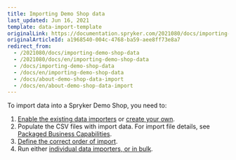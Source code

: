 ```yaml
---
title: Importing Demo Shop data
last_updated: Jun 16, 2021
template: data-import-template
originalLink: https://documentation.spryker.com/2021080/docs/importing-demo-shop-data
originalArticleId: a1968540-004c-4768-ba59-aee8ff73e8a7
redirect_from:
  - /2021080/docs/importing-demo-shop-data
  - /2021080/docs/en/importing-demo-shop-data
  - /docs/importing-demo-shop-data
  - /docs/en/importing-demo-shop-data
  - /docs/about-demo-shop-data-import
  - /docs/en/about-demo-shop-data-import
---
```


To import data into a Spryker Demo Shop, you need to:
1. [Enable the existing data importers](/docs/scos/dev/data-import/{{page.version}}/data-importers-overview-and-implementation.html) or [create your own](/docs/scos/dev/data-import/{{page.version}}/creating-a-data-importer.html).
2. Populate the CSV files with import data. For import file details, see [Packaged Business Capabilities](/docs/pbc/all/pbc.html).
3. [Define the correct order of import](/docs/scos/dev/data-import/{{page.version}}/demo-shop-data-import/execution-order-of-data-importers-in-demo-shop.html).
4. Run either [individual data importers, or in bulk](/docs/scos/dev/data-import/{{page.version}}/importing-data-with-a-configuration-file.html#console-commands-to-run-import).
